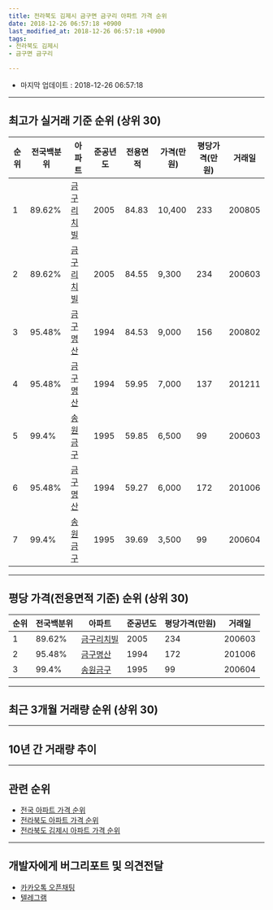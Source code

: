 ```yaml
---
title: 전라북도 김제시 금구면 금구리 아파트 가격 순위
date: 2018-12-26 06:57:18 +0900
last_modified_at: 2018-12-26 06:57:18 +0900
tags:
- 전라북도 김제시
- 금구면 금구리

---
```


* 마지막 업데이트 : 2018-12-26 06:57:18

---

## 최고가 실거래 기준 순위 (상위 30)


|순위|전국백분위|아파트|준공년도|전용면적|가격(만원)|평당가격(만원)|거래일|
|---|---|---|---|---|---|---|---|
|1|89.62%|[금구리치빌](https://search.naver.com/search.naver?query=%EC%A0%84%EB%9D%BC%EB%B6%81%EB%8F%84+%EA%B9%80%EC%A0%9C%EC%8B%9C+%EA%B8%88%EA%B5%AC%EB%A9%B4+%EA%B8%88%EA%B5%AC%EB%A6%AC+%EA%B8%88%EA%B5%AC%EB%A6%AC%EC%B9%98%EB%B9%8C)|2005|84.83|10,400|233|200805|
|2|89.62%|[금구리치빌](https://search.naver.com/search.naver?query=%EC%A0%84%EB%9D%BC%EB%B6%81%EB%8F%84+%EA%B9%80%EC%A0%9C%EC%8B%9C+%EA%B8%88%EA%B5%AC%EB%A9%B4+%EA%B8%88%EA%B5%AC%EB%A6%AC+%EA%B8%88%EA%B5%AC%EB%A6%AC%EC%B9%98%EB%B9%8C)|2005|84.55|9,300|234|200603|
|3|95.48%|[금구명산](https://search.naver.com/search.naver?query=%EC%A0%84%EB%9D%BC%EB%B6%81%EB%8F%84+%EA%B9%80%EC%A0%9C%EC%8B%9C+%EA%B8%88%EA%B5%AC%EB%A9%B4+%EA%B8%88%EA%B5%AC%EB%A6%AC+%EA%B8%88%EA%B5%AC%EB%AA%85%EC%82%B0)|1994|84.53|9,000|156|200802|
|4|95.48%|[금구명산](https://search.naver.com/search.naver?query=%EC%A0%84%EB%9D%BC%EB%B6%81%EB%8F%84+%EA%B9%80%EC%A0%9C%EC%8B%9C+%EA%B8%88%EA%B5%AC%EB%A9%B4+%EA%B8%88%EA%B5%AC%EB%A6%AC+%EA%B8%88%EA%B5%AC%EB%AA%85%EC%82%B0)|1994|59.95|7,000|137|201211|
|5|99.4%|[송원금구](https://search.naver.com/search.naver?query=%EC%A0%84%EB%9D%BC%EB%B6%81%EB%8F%84+%EA%B9%80%EC%A0%9C%EC%8B%9C+%EA%B8%88%EA%B5%AC%EB%A9%B4+%EA%B8%88%EA%B5%AC%EB%A6%AC+%EC%86%A1%EC%9B%90%EA%B8%88%EA%B5%AC)|1995|59.85|6,500|99|200603|
|6|95.48%|[금구명산](https://search.naver.com/search.naver?query=%EC%A0%84%EB%9D%BC%EB%B6%81%EB%8F%84+%EA%B9%80%EC%A0%9C%EC%8B%9C+%EA%B8%88%EA%B5%AC%EB%A9%B4+%EA%B8%88%EA%B5%AC%EB%A6%AC+%EA%B8%88%EA%B5%AC%EB%AA%85%EC%82%B0)|1994|59.27|6,000|172|201006|
|7|99.4%|[송원금구](https://search.naver.com/search.naver?query=%EC%A0%84%EB%9D%BC%EB%B6%81%EB%8F%84+%EA%B9%80%EC%A0%9C%EC%8B%9C+%EA%B8%88%EA%B5%AC%EB%A9%B4+%EA%B8%88%EA%B5%AC%EB%A6%AC+%EC%86%A1%EC%9B%90%EA%B8%88%EA%B5%AC)|1995|39.69|3,500|99|200604|


---

## 평당 가격(전용면적 기준) 순위 (상위 30)


|순위|전국백분위|아파트|준공년도|평당가격(만원)|거래일|
|---|---|---|---|---|---|
|1|89.62%|[금구리치빌](https://search.naver.com/search.naver?query=%EC%A0%84%EB%9D%BC%EB%B6%81%EB%8F%84+%EA%B9%80%EC%A0%9C%EC%8B%9C+%EA%B8%88%EA%B5%AC%EB%A9%B4+%EA%B8%88%EA%B5%AC%EB%A6%AC+%EA%B8%88%EA%B5%AC%EB%A6%AC%EC%B9%98%EB%B9%8C)|2005|234|200603|
|2|95.48%|[금구명산](https://search.naver.com/search.naver?query=%EC%A0%84%EB%9D%BC%EB%B6%81%EB%8F%84+%EA%B9%80%EC%A0%9C%EC%8B%9C+%EA%B8%88%EA%B5%AC%EB%A9%B4+%EA%B8%88%EA%B5%AC%EB%A6%AC+%EA%B8%88%EA%B5%AC%EB%AA%85%EC%82%B0)|1994|172|201006|
|3|99.4%|[송원금구](https://search.naver.com/search.naver?query=%EC%A0%84%EB%9D%BC%EB%B6%81%EB%8F%84+%EA%B9%80%EC%A0%9C%EC%8B%9C+%EA%B8%88%EA%B5%AC%EB%A9%B4+%EA%B8%88%EA%B5%AC%EB%A6%AC+%EC%86%A1%EC%9B%90%EA%B8%88%EA%B5%AC)|1995|99|200604|


---

## 최근 3개월 거래량 순위 (상위 30)


<div style="width:100%;">
    <canvas id="deal_count_ranking" height="250"></canvas>
</div>


<script>
new Chart(document.getElementById("deal_count_ranking"), {
    type: 'horizontalBar',
    data: {
        labels: ['송원금구'],
        datasets: [{
            label: '실거래 수',
            data: [2],
            borderColor: "rgba(255, 0, 128, 1)",
            backgroundColor: "rgba(255, 0, 128, 0.5)",
            fill: false,
        }]
    },
    options: {
        responsive: true,
        title: {
            display: true,
            text: '최근 3개월 거래량 순위'
        },
        tooltips: {
            mode: 'index',
            intersect: false,
            callbacks: {
                title: function(tooltipItems, data) {
                    return "실거래 수:";
                },
                label: function(tooltipItem, data) {
                    return data.labels[tooltipItem.index] + ": " + tooltipItem.xLabel;
                }
            }
        },
        hover: {
            mode: 'nearest',
            intersect: true
        },
        scales: {
            xAxes: [{
                display: true,
                scaleLabel: {
                    display: true,
                    labelString: '실거래 수'
                },
                ticks: {
                    suggestedMin: 0,
                }
            }],
            yAxes: [{
                display: true,
                ticks: {
                    autoSkip: false,
                    callback: function(value, index, values) {
                        if (value.length > 15)
                            return value.substr(0, 13) + "...";
                        else
                            return value;
                    }
                },
                scaleLabel: {
                    display: false,
                }
            }]
        }
    }
});

</script>


---

## 10년 간 거래량 추이


<div style="width:100%;">
    <canvas id="deal_progress" height="250"></canvas>
</div>

<script>
new Chart(document.getElementById("deal_progress"), {
    type: 'line',
    data: {
        labels: ['200812','200901','200902','200903','200904','200905','200906','200907','200908','200909','200910','200911','200912','201001','201002','201003','201004','201005','201006','201007','201008','201009','201010','201011','201012','201101','201102','201103','201104','201105','201106','201107','201108','201109','201110','201111','201112','201201','201202','201203','201204','201205','201206','201207','201208','201209','201210','201211','201212','201301','201302','201303','201304','201305','201306','201307','201308','201309','201310','201311','201312','201401','201402','201403','201404','201405','201406','201407','201408','201409','201410','201411','201412','201501','201502','201503','201504','201505','201506','201507','201508','201509','201510','201511','201512','201601','201602','201603','201604','201605','201606','201607','201608','201609','201610','201611','201612','201701','201702','201703','201704','201705','201706','201707','201708','201709','201710','201711','201712','201801','201802','201803','201804','201805','201806','201807','201808','201809','201810','201811','201812'],
        datasets: [{
            label: '실거래 수',
            pointRadius: 1,
            data: [1, 0, 1, 0, 1, 0, 2, 0, 1, 1, 3, 0, 2, 1, 0, 1, 1, 3, 1, 0, 1, 1, 0, 1, 0, 0, 1, 1, 1, 0, 1, 1, 0, 0, 0, 1, 1, 1, 0, 0, 0, 2, 0, 0, 0, 1, 0, 2, 1, 0, 0, 0, 1, 1, 2, 0, 1, 0, 2, 0, 2, 0, 1, 0, 1, 0, 2, 2, 0, 0, 0, 3, 1, 0, 0, 2, 0, 1, 1, 1, 0, 0, 0, 0, 0, 1, 2, 0, 0, 2, 1, 1, 2, 1, 0, 1, 0, 1, 1, 0, 1, 0, 0, 1, 2, 1, 0, 1, 0, 1, 0, 1, 0, 2, 2, 0, 1, 0, 1, 1, 0],
            borderColor: "rgba(255, 201, 14, 1)",
            backgroundColor: "rgba(255, 201, 14, 0.5)",
            fill: true,
        }]
    },
    options: {
        responsive: true,
        title: {
            display: true,
            text: '10년간 거래량 추이'
        },
        tooltips: {
            mode: 'index',
            intersect: false,
        },
        hover: {
            mode: 'nearest',
            intersect: true
        },
        scales: {
            xAxes: [{
                display: true,
                scaleLabel: {
                    display: true,
                    labelString: '년/월'
                }
            }],
            yAxes: [{
                display: true,
                ticks: {
                    suggestedMin: 0,
                },
                scaleLabel: {
                    display: true,
                    labelString: '실거래 수'
                }
            }]
        }
    }
});

</script>


---

## 관련 순위

- [전국 아파트 가격 순위](https://inasie.github.io/apt-ranking/전국)
- [전라북도 아파트 가격 순위](https://inasie.github.io/apt-ranking/전라북도)
- [전라북도 김제시 아파트 가격 순위](https://inasie.github.io/apt-ranking/전라북도-김제시)


---

## 개발자에게 버그리포트 및 의견전달

- [카카오톡 오픈채팅](https://open.kakao.com/o/gLJUAP4)
- [텔레그램](https://t.me/inasie)

